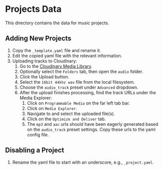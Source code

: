 # Projects Data

This directory contains the data for music projects.

## Adding New Projects

1. Copy the `_template.yaml` file and rename it.
2. Edit the copied yaml file with the relevant information.
3. Uploading tracks to Cloudinary:
   1. Go to the [Cloudinary Media Library](https://console.cloudinary.com/console/media_library).
   2. Optionally select the `Folders` tab, then open the `audio` folder.
   3. Click the Upload button.
   4. Select the `16bit 44khz wav` file from the local filesystem.
   5. Choose the `audio_track` preset under `Advanced` dropdown.
   6. After the upload finishes processing, find the track URLs under the Media Explorer:
      1. Click on `Programmable Media` on the far left tab bar.
      2. Click on `Media Explorer`.
      3. Navigate to and select the uploaded file(s).
      4. Click on the `Optimize and Deliver` tab.
      5. The `mp3` and `aac` urls should have been eagerly generated based on the `audio_track` preset settings. Copy these urls to the yaml config file.

## Disabling a Project

1. Rename the yaml file to start with an underscore, e.g., `_project.yaml`.
